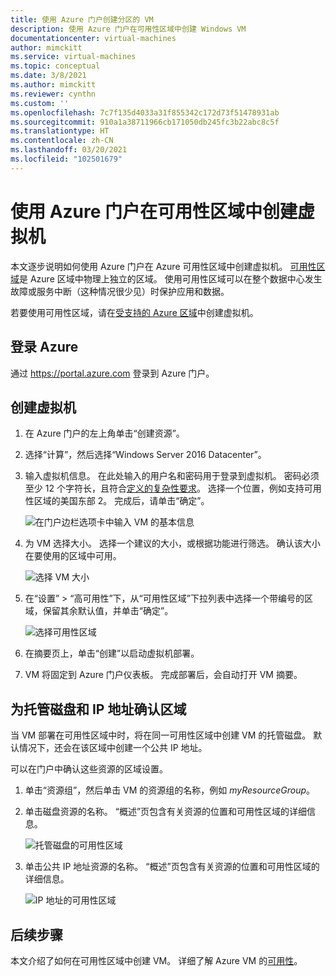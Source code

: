 ```yaml
---
title: 使用 Azure 门户创建分区的 VM
description: 使用 Azure 门户在可用性区域中创建 Windows VM
documentationcenter: virtual-machines
author: mimckitt
ms.service: virtual-machines
ms.topic: conceptual
ms.date: 3/8/2021
ms.author: mimckitt
ms.reviewer: cynthn
ms.custom: ''
ms.openlocfilehash: 7c7f135d4033a31f855342c172d73f51478931ab
ms.sourcegitcommit: 910a1a38711966cb171050db245fc3b22abc8c5f
ms.translationtype: HT
ms.contentlocale: zh-CN
ms.lasthandoff: 03/20/2021
ms.locfileid: "102501679"
---
```

# <a name="create-a-virtual-machine-in-an-availability-zone-using-the-azure-portal"></a>使用 Azure 门户在可用性区域中创建虚拟机

本文逐步说明如何使用 Azure 门户在 Azure 可用性区域中创建虚拟机。 [可用性区域](../../availability-zones/az-overview.md)是 Azure 区域中物理上独立的区域。 使用可用性区域可以在整个数据中心发生故障或服务中断（这种情况很少见）时保护应用和数据。

若要使用可用性区域，请在[受支持的 Azure 区域](../../availability-zones/az-region.md)中创建虚拟机。

## <a name="sign-in-to-azure"></a>登录 Azure 

通过 https://portal.azure.com 登录到 Azure 门户。

## <a name="create-virtual-machine"></a>创建虚拟机

1. 在 Azure 门户的左上角单击“创建资源”。

2. 选择“计算”，然后选择“Windows Server 2016 Datacenter”。 

3. 输入虚拟机信息。 在此处输入的用户名和密码用于登录到虚拟机。 密码必须至少 12 个字符长，且符合[定义的复杂性要求](faq.md#what-are-the-password-requirements-when-creating-a-vm)。 选择一个位置，例如支持可用性区域的美国东部 2。 完成后，请单击“确定”。

    ![在门户边栏选项卡中输入 VM 的基本信息](./media/create-portal-availability-zone/create-windows-vm-portal-basic-blade.png)

4. 为 VM 选择大小。 选择一个建议的大小，或根据功能进行筛选。 确认该大小在要使用的区域中可用。

    ![选择 VM 大小](./media/create-portal-availability-zone/create-windows-vm-portal-sizes.png)  

5. 在“设置” > “高可用性”下，从“可用性区域”下拉列表中选择一个带编号的区域，保留其余默认值，并单击“确定”。

    ![选择可用性区域](./media/create-portal-availability-zone/create-windows-vm-portal-availability-zone.png)

6. 在摘要页上，单击“创建”以启动虚拟机部署。

7. VM 将固定到 Azure 门户仪表板。 完成部署后，会自动打开 VM 摘要。

## <a name="confirm-zone-for-managed-disk-and-ip-address"></a>为托管磁盘和 IP 地址确认区域

当 VM 部署在可用性区域中时，将在同一可用性区域中创建 VM 的托管磁盘。 默认情况下，还会在该区域中创建一个公共 IP 地址。

可以在门户中确认这些资源的区域设置。  

1. 单击“资源组”，然后单击 VM 的资源组的名称，例如 *myResourceGroup*。

2. 单击磁盘资源的名称。 “概述”页包含有关资源的位置和可用性区域的详细信息。

    ![托管磁盘的可用性区域](./media/create-portal-availability-zone/create-windows-vm-portal-disk.png)

3. 单击公共 IP 地址资源的名称。 “概述”页包含有关资源的位置和可用性区域的详细信息。

    ![IP 地址的可用性区域](./media/create-portal-availability-zone/create-windows-vm-portal-ip.png)



## <a name="next-steps"></a>后续步骤

本文介绍了如何在可用性区域中创建 VM。 详细了解 Azure VM 的[可用性](../availability.md)。